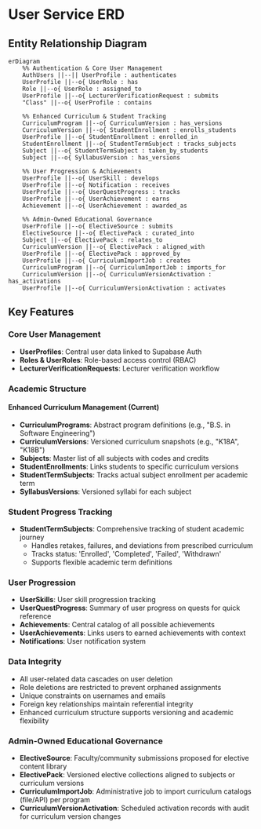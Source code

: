 # User Service ERD

## Entity Relationship Diagram

```mermaid
erDiagram
    %% Authentication & Core User Management
    AuthUsers ||--|| UserProfile : authenticates
    UserProfile ||--o{ UserRole : has
    Role ||--o{ UserRole : assigned_to
    UserProfile ||--o{ LecturerVerificationRequest : submits
    "Class" ||--o{ UserProfile : contains
    
    %% Enhanced Curriculum & Student Tracking
    CurriculumProgram ||--o{ CurriculumVersion : has_versions
    CurriculumVersion ||--o{ StudentEnrollment : enrolls_students
    UserProfile ||--o{ StudentEnrollment : enrolled_in
    StudentEnrollment ||--o{ StudentTermSubject : tracks_subjects
    Subject ||--o{ StudentTermSubject : taken_by_students
    Subject ||--o{ SyllabusVersion : has_versions
    
    %% User Progression & Achievements
    UserProfile ||--o{ UserSkill : develops
    UserProfile ||--o{ Notification : receives
    UserProfile ||--o{ UserQuestProgress : tracks
    UserProfile ||--o{ UserAchievement : earns
    Achievement ||--o{ UserAchievement : awarded_as

    %% Admin-Owned Educational Governance
    UserProfile ||--o{ ElectiveSource : submits
    ElectiveSource ||--o{ ElectivePack : curated_into
    Subject ||--o{ ElectivePack : relates_to
    CurriculumVersion ||--o{ ElectivePack : aligned_with
    UserProfile ||--o{ ElectivePack : approved_by
    UserProfile ||--o{ CurriculumImportJob : creates
    CurriculumProgram ||--o{ CurriculumImportJob : imports_for
    CurriculumVersion ||--o{ CurriculumVersionActivation : has_activations
    UserProfile ||--o{ CurriculumVersionActivation : activates
```

## Key Features

### Core User Management
- **UserProfiles**: Central user data linked to Supabase Auth
- **Roles & UserRoles**: Role-based access control (RBAC)
- **LecturerVerificationRequests**: Lecturer verification workflow

### Academic Structure

#### Enhanced Curriculum Management (Current)
- **CurriculumPrograms**: Abstract program definitions (e.g., "B.S. in Software Engineering")
- **CurriculumVersions**: Versioned curriculum snapshots (e.g., "K18A", "K18B")
- **Subjects**: Master list of all subjects with codes and credits
- **StudentEnrollments**: Links students to specific curriculum versions
- **StudentTermSubjects**: Tracks actual subject enrollment per academic term
- **SyllabusVersions**: Versioned syllabi for each subject

### Student Progress Tracking
- **StudentTermSubjects**: Comprehensive tracking of student academic journey
  - Handles retakes, failures, and deviations from prescribed curriculum
  - Tracks status: 'Enrolled', 'Completed', 'Failed', 'Withdrawn'
  - Supports flexible academic term definitions

### User Progression
- **UserSkills**: User skill progression tracking
- **UserQuestProgress**: Summary of user progress on quests for quick reference
- **Achievements**: Central catalog of all possible achievements
- **UserAchievements**: Links users to earned achievements with context
- **Notifications**: User notification system

### Data Integrity
- All user-related data cascades on user deletion
- Role deletions are restricted to prevent orphaned assignments
- Unique constraints on usernames and emails
- Foreign key relationships maintain referential integrity
- Enhanced curriculum structure supports versioning and academic flexibility

### Admin-Owned Educational Governance
- **ElectiveSource**: Faculty/community submissions proposed for elective content library
- **ElectivePack**: Versioned elective collections aligned to subjects or curriculum versions
- **CurriculumImportJob**: Administrative job to import curriculum catalogs (file/API) per program
- **CurriculumVersionActivation**: Scheduled activation records with audit for curriculum version changes